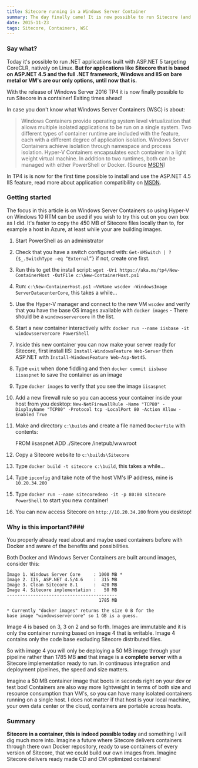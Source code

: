 ```yaml
---
title: Sitecore running in a Windows Server Container
summary: The day finally came! It is now possible to run Sitecore (and other ASP.NET 4.6 apps) in a Windows Server Container.
date: 2015-11-23
tags: Sitecore, Containers, WSC
---
```


### Say what? ###

Today it's possible to run .NET applications built with ASP.NET 5 targeting CoreCLR, natively on Linux. **But for applications like Sitecore that is based on ASP.NET 4.5 and the full .NET framework, Windows and IIS on bare metal or VM's are our only options, until now that is.** 

With the release of Windows Server 2016 TP4 it is now finally possible to run Sitecore in a container! Exiting times ahead!

In case you don't know what Windows Server Containers (WSC) is about:

>Windows Containers provide operating system level virtualization that allows multiple isolated applications to be run on a single system. Two different types of container runtime are included with the feature, each with a different degree of application isolation. Windows Server Containers achieve isolation through namespace and process isolation. Hyper-V Containers encapsulates each container in a light weight virtual machine. In addition to two runtimes, both can be managed with either PowerShell or Docker. (Source [MSDN](https://msdn.microsoft.com/virtualization/windowscontainers/containers_welcome)) 

In TP4 is is now for the first time possible to install and use the ASP.NET 4.5 IIS feature, read more about application compatibility on [MSDN]( https://msdn.microsoft.com/en-us/virtualization/windowscontainers/reference/app_compat).

### Getting started ###

The focus in this article is on Windows Server Containers so using Hyper-V on Windows 10 RTM can be used if you wish to try this out on you own box as I did. It's faster to copy the 450 MB  of Sitecore files locally than to, for example a host in Azure, at least while your are building images.

1. Start PowerShell as an administrator
2. Check that you have a switch configured with: `Get-VMSwitch | ? {$_.SwitchType –eq “External”}` if not, create one first.
3. Run this to get the install script: `wget -Uri https://aka.ms/tp4/New-ContainerHost -OutFile c:\New-ContainerHost.ps1`
4. Run: `c:\New-ContainerHost.ps1 –VmName wscdev -WindowsImage ServerDatacenterCore`, this takes a while...
5. Use the Hyper-V manager and connect to the new VM `wscdev` and verify that you have the base OS images available with `docker images` - There should be a `windowsservercore` in the list.
6. Start a new container interactively with: `docker run --name iisbase -it windowsservercore PowerShell`
7. Inside this new container you can now make your server ready for Sitecore, first install IIS: `Install-WindowsFeature Web-Server` then ASP.NET with `Install-WindowsFeature Web-Asp-Net45`.
8. Type `exit` when done fiddling and then `docker commit iisbase iisaspnet` to save the container as an image
9. Type `docker images` to verify that you see the image `iisaspnet`
10. Add a new firewall rule so you can access your container inside your host from you desktop: `New-NetFirewallRule -Name "TCP80" -DisplayName "TCP80" -Protocol tcp -LocalPort 80 -Action Allow -Enabled True`
11.  Make and directory `c:\builds` and create a file named `Dockerfile` with contents:

		FROM iisaspnet
		ADD ./Sitecore /inetpub/wwwroot
12. Copy a Sitecore website to `c:\builds\Sitecore`
13. Type `docker build -t sitecore c:\build`, this takes a while...
14. Type `ipconfig` and take note of the host VM's IP address, mine is `10.20.34.200`
15. Type `docker run --name sitecoredemo -it -p 80:80 sitecore PowerShell` to start you new container!
16. You can now access Sitecore on `http://10.20.34.200` from you desktop!  

### Why is this important?###

You properly already read about and maybe used containers before with Docker and aware of the benefits and possibilities. 

Both Docker and Windows Server Containers are built around images, consider this:


	Image 1. Windows Server Core	 : 1000 MB *
	Image 2. IIS, ASP.NET 4.5/4.6	 :  315 MB
	Image 3. Clean Sitecore 8.1		 :  420 MB
	Image 4. Sitecore implementation :   50 MB
	------------------------------------------
	                                   1785 MB
	
	* Currently "docker images" returns the size 0 B for the 
	base image "windowsservercore" so 1 GB is a guess.
	
Image 4 is based on 3, 3 on 2 and so forth. Images are immutable and it is only the container running based on image 4 that is writable. Image 4 contains only the code base excluding Sitecore distributed files.

So with image 4 you will only be deploying a 50 MB image through your pipeline rather than 1785 MB **and** that image is a **complete server** with a Sitecore implementation ready to run. In continuous integration and deployment pipelines, the speed and size matters.  

Imagine a 50 MB container image that boots in seconds right on your dev or test box!  Containers are also way more lightweight in terms of both size and resource consumption than VM's, so you can have many isolated containers running on a single host. I does not matter if that host is your local machine, your own data center or the cloud, containers are portable across hosts.

### Summary ###

**Sitecore in a container, this is indeed possible today** and something I will dig much more into. Imagine a future where Sitecore delivers containers through there own Docker repository, ready to use containers of every version of Sitecore, that we could build our own images from. Imagine Sitecore delivers ready made CD and CM optimized containers!
